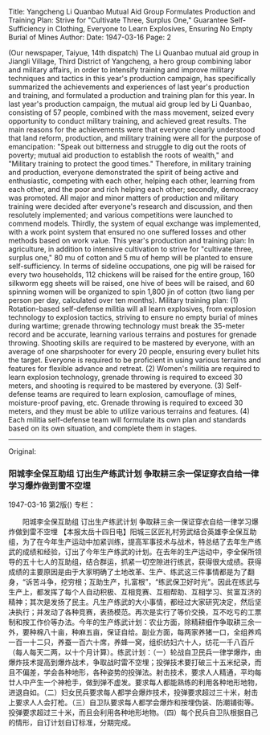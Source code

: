 Title: Yangcheng Li Quanbao Mutual Aid Group Formulates Production and Training Plan: Strive for "Cultivate Three, Surplus One," Guarantee Self-Sufficiency in Clothing, Everyone to Learn Explosives, Ensuring No Empty Burial of Mines
Author:
Date: 1947-03-16
Page: 2

(Our newspaper, Taiyue, 14th dispatch) The Li Quanbao mutual aid group in Jiangli Village, Third District of Yangcheng, a hero group combining labor and military affairs, in order to intensify training and improve military techniques and tactics in this year's production campaign, has specifically summarized the achievements and experiences of last year's production and training, and formulated a production and training plan for this year. In last year's production campaign, the mutual aid group led by Li Quanbao, consisting of 57 people, combined with the mass movement, seized every opportunity to conduct military training, and achieved great results. The main reasons for the achievements were that everyone clearly understood that land reform, production, and military training were all for the purpose of emancipation: "Speak out bitterness and struggle to dig out the roots of poverty; mutual aid production to establish the roots of wealth," and "Military training to protect the good times." Therefore, in military training and production, everyone demonstrated the spirit of being active and enthusiastic, competing with each other, helping each other, learning from each other, and the poor and rich helping each other; secondly, democracy was promoted. All major and minor matters of production and military training were decided after everyone's research and discussion, and then resolutely implemented; and various competitions were launched to commend models. Thirdly, the system of equal exchange was implemented, with a work point system that ensured no one suffered losses and other methods based on work value. This year's production and training plan: In agriculture, in addition to intensive cultivation to strive for "cultivate three, surplus one," 80 mu of cotton and 5 mu of hemp will be planted to ensure self-sufficiency. In terms of sideline occupations, one pig will be raised for every two households, 112 chickens will be raised for the entire group, 160 silkworm egg sheets will be raised, one hive of bees will be raised, and 60 spinning women will be organized to spin 1,800 jin of cotton (two liang per person per day, calculated over ten months). Military training plan: (1) Rotation-based self-defense militia will all learn explosives, from explosion technology to explosion tactics, striving to ensure no empty burial of mines during wartime; grenade throwing technology must break the 35-meter record and be accurate, learning various terrains and postures for grenade throwing. Shooting skills are required to be mastered by everyone, with an average of one sharpshooter for every 20 people, ensuring every bullet hits the target. Everyone is required to be proficient in using various terrains and features for flexible advance and retreat. (2) Women's militia are required to learn explosion technology, grenade throwing is required to exceed 30 meters, and shooting is required to be mastered by everyone. (3) Self-defense teams are required to learn explosion, camouflage of mines, moisture-proof paving, etc. Grenade throwing is required to exceed 30 meters, and they must be able to utilize various terrains and features. (4) Each militia self-defense team will formulate its own plan and standards based on its own situation, and complete them in stages.



<hr /> 

Original: 


### 阳城李全保互助组  订出生产练武计划  争取耕三余一保证穿衣自给一律学习爆炸做到雷不空埋

1947-03-16
第2版()
专栏：

　　阳城李全保互助组
    订出生产练武计划
    争取耕三余一保证穿衣自给一律学习爆炸做到雷不空埋
    【本报太岳十四日电】阳城三区匠礼村劳武结合英雄李全保互助组，为了在今年生产运动中加紧训练，提高军事技术与战术，特总结了去年生产练武的成绩和经验，订出了今年生产练武的计划。在去年的生产运动中，李全保所领导的五十七人的互助组，结合群运，抓紧一切空隙进行练武，获得很大成绩。获得成绩的主要原因是由于大家明确了土地改革、生产、练武这三件事情都是为了翻身，“诉苦斗争，挖穷根；互助生产，扎富根”，“练武保卫好时光”。因此在练武与生产上，都发挥了每个人自动积极、互相竞赛、互相帮助、互相学习、贫富互济的精神；其次是发扬了民主。凡生产练武的大小事情，都经过大家研究决定，然后坚决执行；并发动了各种竞赛，表扬模范。再次是实行了等价交换，互不吃亏的工票制和按工作价等办法。今年的生产练武计划：农业方面，除精耕细作争取耕三余一外，要种棉八十亩，种麻五亩，保证自给。副业方面，每两家养猪一口，全组养鸡一百一十二只，养蚕一百六十席，养蜂一窝，组织纺妇六十人，纺花一千八百斤（每人每天二两，以十个月计算）。练武计划：（一）轮战自卫民兵一律学爆炸，由爆炸技术提高到爆炸战术，争取战时雷不空埋；投弹技术要打破三十五米纪录，而且不偏差，学会各种地形，各种姿势的投弹法。射击技术，要求人人精通，平均每廿人中产生一个神枪手，做到弹不虚发。要求每人都能熟练的利用各种地形地物，进退自如。（二）妇女民兵要求每人都学会爆炸技术，投弹要求超过三十米，射击上要求人人会打枪。（三）自卫队要求每人都学会爆炸和按埋伪装、防潮铺街等。投弹要求超过三十米，而且会利用各种地形地物。（四）每个民兵自卫队根据自己的情形，自订计划自订标准，分期完成。
